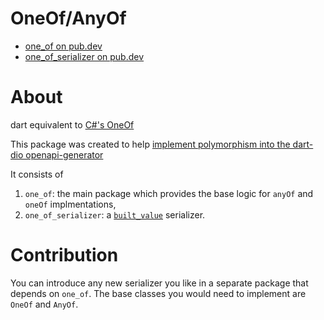 # OneOf/AnyOf 

- [one_of on pub.dev](https://pub.dev/packages/one_of)
- [one_of_serializer on pub.dev](https://pub.dev/packages/one_of_serializer)

# About

dart equivalent to [C#'s OneOf](https://github.com/mcintyre321/OneOf)

This package was created to help [implement polymorphism into the dart-dio openapi-generator](https://github.com/OpenAPITools/openapi-generator/pull/12295)

It consists of 
1. `one_of`: the main package which provides the base logic for `anyOf` and `oneOf` implmentations,
2. `one_of_serializer`: a [`built_value`](https://pub.dev/packages/built_value) serializer.

# Contribution

You can introduce any new serializer you like in a separate package that depends on `one_of`.
The base classes you would need to implement are `OneOf` and `AnyOf`.

